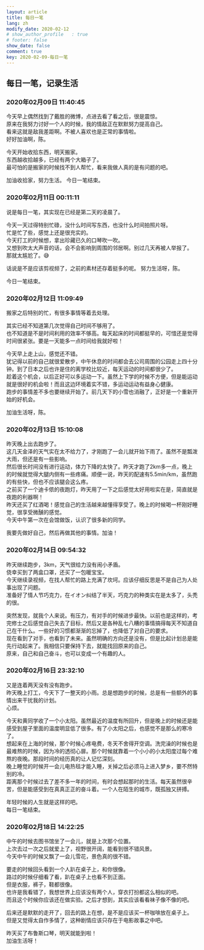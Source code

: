 ```yaml
---
layout: article
title: 每日一笔
lang: zh
modify_date: 2020-02-12
# show_author_profile	: true
# footer: false
show_date: false
comment: true
key: 2020-02-09-每日一笔
---
```


## 每日一笔，记录生活
### 2020年02月09日 11:40:45
今天早上偶然找到了戴胜的微博，点进去看了看之后，很是震惊。  
原来在我努力讨好一个人的时候，我的情敌正在默默努力提高自己。  
看来这就是敌我差距啊。不被人喜欢也是正常的事情啦。  
好好加油啊，陈。  

今天开始收拾东西，明天搬家。  
东西越收拾越多，已经有两个大箱子了。  
最可怕的是搬家的时候找不到人帮忙，看来我做人真的是有问题的吧。

加油收拾家，努力生活。
今日一笔结束。

### 2020年02月11日 00:11:11
说是每日一笔，其实现在已经是第二天的凌晨了。  

今天一天过得特别忙碌，没什么时间写东西，也没什么时间拍照片呀。  
忙是忙了些，感觉上还是很充实的。  
今天打工的时候想，拿出珍藏已久的口琴吹一吹。  
又想到吹太大声音的话，会不会影响到周围的邻居啊。别过几天再被人举报了。  
那就太尴尬了。😅

话说是不是应该剪视频了，之前的素材还存着挺多的呢。
努力生活呀，陈。  

今日一笔结束。

### 2020年02月12日 11:09:49
搬家之后特别的忙，有很多事情等着去处理。

其实已经不知道第几次觉得自己时间不够用了。  
也不知道是不是时间利用的效率不够高。每天起床的时间都挺早的，可惜还是觉得时间很紧张。要是一天能多一点时间给我就好啦！

今天早上走上山，感觉还不错。  
犹记得以前的自己就很爱散步，中午休息的时间都会去公司周围的公园走上四十分钟。到了日本之后也许是住的离学校比较近，每天运动的时间都很少了。  
趁着这个机会，以后正好可以多运动一下。虽然上下学的时候不方便，但是能运动就是很好的机会啦！而且这边环境着实不错，多运动运动有益身心健康。  
跑步的事情差不多也要继续开始了。前几天下的小雪也消融了，正好是一个重新开始的好机会。  

加油生活呀，陈。

### 2020年02月13日 15:10:08
昨天晚上出去跑步了。  
这几天金泽的天气实在太不给力了，才刚跑了一会儿就开始下雨了。虽然不是瓢泼大雨，但还是有一些影响。  
然后很长时间没有进行运动，体力下降的太快了。昨天才跑了2km多一点，晚上的时候就觉得大腿内侧有一些疼痛。顺便一说，昨天的配速有5.5min/km，虽然跑的有些快，但也不应该腿会这么疼。  
之前买了一个迪卡侬的夜跑灯，昨天用了一下之后感觉太好用啦实在是，简直就是夜跑的利器啊！  
昨天还买了红酒喝！感觉自己的生活越来越懂得享受了。晚上的时候喝一杯刚好睡觉，很享受微醺的感觉。  
今天中午第一次在会馆做饭，认识了很多新的同学。  

我要先做好自己，然后再做其他的事情。加油！

### 2020年02月14日 09:54:32
昨天继续跑步，3km，天气很给力没有闹小矛盾。  
侥幸买到了两盒口罩，还买了一包暖宝宝。  
今天继续录视频，在找人帮忙的路上充满了坎坷。应该仔细反思是不是自己为人处事出现了问题。  
准备好了情人节巧克力，在イオン纠结了半天，巧克力的种类实在是太多了，头秃的很。  

突然发现，就我个人来说。有压力，有对手的时候进步最快。以前也是这样的，考完修士之后感觉自己失去了目标，然后又是各种乱七八糟的事情搞得每天不知道自己在干什么。一些好的习惯都渐渐的忘掉了，也降低了对自己的要求。  
现在看到了对手，也看到了未来。虽然明确的方向还是没有，但是比起计划总是能先行动起来了。我相信只要保持下去，就能找回原来的自己。  
原来，自己和自己奋斗，也可以变成一个有趣的人。

### 2020年02月16日 23:32:10
又是连着两天没有没有跑步。  
昨天晚上打工，今天下了一整天的小雨。总是想跑步的时候，总是有一些额外的事情出来干扰我的计划。  
心烦。  

今天和黄同学收了一个小太阳。虽然最近的温度有所回升，但是晚上的时候还是能感受到屋子里面的温度明显低了很多。有了小太阳之后，也感觉不是那么的寒冷了。  
想起来在上海的时候，那个时候心疼电费，冬天不舍得开空调。洗完澡的时候也是最难熬的时候，因为冷的透彻心扉。那个时候就靠着一个小小的小太阳度过每个难熬的夜晚。那段时间的经历真的让人记忆深刻。  
晚上睡觉的时候开一会儿电热毯才能入睡，关掉之后必须马上进入梦乡，要不然特别的冷。  
距离那个时候过去了差不多一年的时间，有时会想起那时的生活。每天虽然很辛苦，但是能感受到在真真正正的奋斗着。一个人在陌生的城市，既孤独又拼搏。

年轻时候的人生就是这样的吧。  
每日一笔结束。

### 2020年02月18日 14:22:25 
中午的时候去图书馆坐了一会儿，就是上次那个位置。  
上次去过一次之后就爱上了，视野很开阔，能看到很不错风景。  
今天中午的时候又飘了一会儿雪花，景色真的很不错。  

要走的时候回头看到一个人趴在桌子上，和你很像。  
路过的时候仔细看了看，趴在桌子上也看不到正面。  
但是衣服，裤子，鞋都很像。  
也许是我看错了，我想世界上应该没有两个人，穿衣打扮都这么相似的吧。  
而且这个时候你应该还在做实验。之后才想到，其实应该看看袜子像不像的吧。

后来还是默默的走开了，回去的路上在想，是不是应该买一杯咖啡放在桌子上。  
但是又觉得太自作多情了，这种剧情应该只存在于电影故事之中吧。

昨天买了布鲁斯口琴，明天就能到啦！  
加油生活呀！